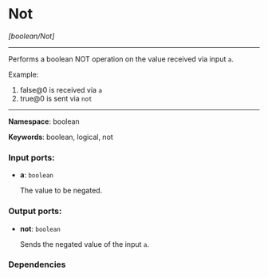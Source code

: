 # Not

_[boolean/Not]_

---

Performs a boolean NOT operation on the value received via input `a`.

Example:

1. false@0 is received via `a`
2. true@0 is sent via `not`

---

__Namespace__: boolean

__Keywords__: boolean, logical, not

### Input ports:

* __a__: ` boolean `

    The value to be negated.

### Output ports:

* __not__: ` boolean `

    Sends the negated value of the input `a`.

### Dependencies




